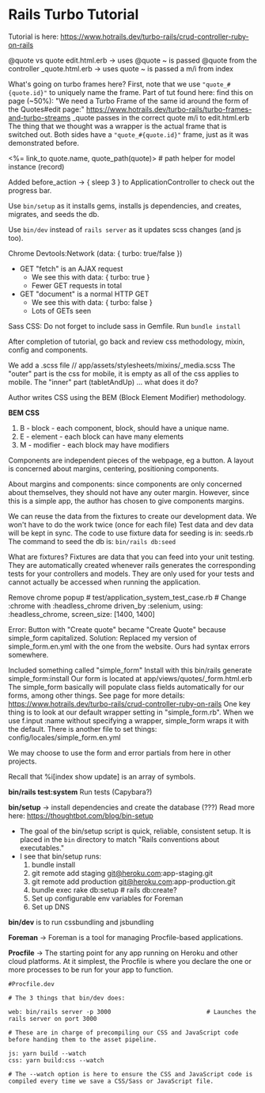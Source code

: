 # Rails Turbo Tutorial

Tutorial is here:
https://www.hotrails.dev/turbo-rails/crud-controller-ruby-on-rails

@quote vs quote
	edit.html.erb -> uses @quote
		~ is passed @quote from the controller
	_quote.html.erb -> uses quote
		~ is passed a m/i from index

What's going on turbo frames here?
First, note that we use `"quote_#{quote.id}"` to uniquely name the frame.
Part of tut found here:
	find this on page (~50%): "We need a Turbo Frame of the same id around the form of the Quotes#edit page:"
	https://www.hotrails.dev/turbo-rails/turbo-frames-and-turbo-streams
_quote passes in the correct quote m/i to edit.html.erb
The thing that we thought was a wrapper is the actual frame that is switched out.
Both sides have a  `"quote_#{quote.id}"` frame, just as it was demonstrated before.


<%= link_to quote.name, quote_path(quote)>						# path helper for model instance (record)

Added before_action -> { sleep 3 } to ApplicationController to check out the progress bar.

Use `bin/setup` as it installs gems, installs js dependencies, and creates, migrates, and seeds the db.

Use `bin/dev` instead of `rails server` as it updates scss changes (and js too).

Chrome Devtools:Network (data: { turbo: true/false })
* GET "fetch" is an AJAX request
	- We see this with data: { turbo: true }
	- Fewer GET requests in total
* GET "document" is a normal HTTP GET
	- We see this with data: { turbo: false }
	- Lots of GETs seen

Sass CSS: Do not forget to include sass in Gemfile. Run `bundle install`

After completion of tutorial, go back and review css methodology, mixin, config and components.

We add a .scss file
	// app/assets/stylesheets/mixins/_media.scss
The "outer" part is the css for mobile, it is empty as all of the css applies to mobile.
The "inner" part (tabletAndUp) ... what does it do?

Author writes CSS using the BEM (Block Element Modifier) methodology.

**BEM CSS**
1. B - block - each component, block, should have a unique name.
2. E - element - each block can have many elements
3. M - modifier - each block may have modifiers

Components are independent pieces of the webpage, eg a button.
A layout is concerned about margins, centering, positioning components.

About margins and components: since components are only concerned about themselves, they should not have any outer margin. 
However, since this is a simple app, the author has chosen to give components margins.

We can reuse the data from the fixtures to create our development data.
We won't have to do the work twice (once for each file)
Test data and dev data will be kept in sync.
The code to use fixture data for seeding is in:
	seeds.rb
The command to seed the db is:
`bin/rails db:seed`

What are fixtures?
	Fixtures are data that you can feed into your unit testing. They are automatically created whenever rails generates the corresponding tests for your controllers and models. They are only used for your tests and cannot actually be accessed when running the application.

Remove chrome popup
	# test/application_system_test_case.rb
		# Change :chrome with :headless_chrome
		driven_by :selenium, using: :headless_chrome, screen_size: [1400, 1400]

Error: Button with "Create quote" became "Create Quote" because simple_form capitalized.
Solution: Replaced my version of simple_form.en.yml with the one from the website. Ours had syntax errors somewhere.

Included something called "simple_form"
Install with this
	bin/rails generate simple_form:install
Our form is located at
	app/views/quotes/_form.html.erb
The simple_form basically will populate class fields automatically for our forms, among other things. See page for more details:
	https://www.hotrails.dev/turbo-rails/crud-controller-ruby-on-rails
One key thing is to look at our default wrapper setting in "simple_form.rb".
When we use f.input :name without specifying a wrapper, simple_form wraps it with the default.
There is another file to set things:
	config/locales/simple_form.en.yml



We may choose to use the form and error partials from here in other projects.

Recall that %i[index show update] is an array of symbols.

**bin/rails test:system** Run tests (Capybara?)

**bin/setup** -> install dependencies and create the database (???)
Read more here: https://thoughtbot.com/blog/bin-setup
* The goal of the bin/setup script is quick, reliable, consistent setup. It is placed in the `bin` directory to match "Rails conventions about executables."
* I see that bin/setup runs:
	1. bundle install
	2. git remote add staging git@heroku.com:app-staging.git
	3. git remote add production git@heroku.com:app-production.git
	4. bundle exec rake db:setup 																									# rails db:create?
	5. Set up configurable env variables for Foreman
	6. Set up DNS

**bin/dev** is to run cssbundling and jsbundling

**Foreman** -> Foreman is a tool for managing Procfile-based applications.

**Procfile** -> The starting point for any app running on Heroku and other cloud platforms. At it simplest, the Procfile is where you declare the one or more processes to be run for your app to function.

```
#Procfile.dev

# The 3 things that bin/dev does:

web: bin/rails server -p 3000							# Launches the rails server on port 3000

# These are in charge of precompiling our CSS and JavaScript code before handing them to the asset pipeline. 

js: yarn build --watch
css: yarn build:css --watch

# The --watch option is here to ensure the CSS and JavaScript code is compiled every time we save a CSS/Sass or JavaScript file.
```